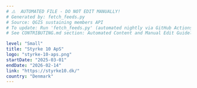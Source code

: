 ```yaml
---
# ⚠️  AUTOMATED FILE - DO NOT EDIT MANUALLY!
# Generated by: fetch_feeds.py
# Source: QGIS sustaining members API
# To update: Run 'fetch_feeds.py' (automated nightly via GitHub Actions)
# See CONTRIBUTING.md section: Automated Content and Manual Edit Guidelines

level: "Small"
title: "Styrke 10 ApS"
logo: "styrke-10-aps.png"
startDate: "2025-03-01"
endDate: "2026-02-14"
link: "https://styrke10.dk/"
country: "Denmark"
---
```

